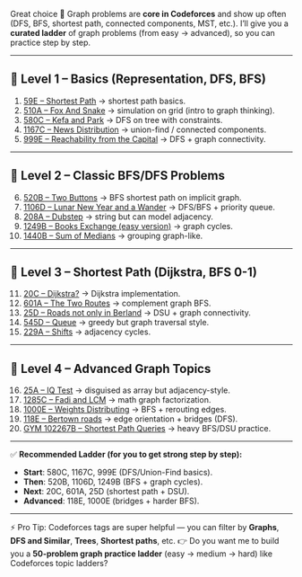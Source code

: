 Great choice 🚀 Graph problems are **core in Codeforces** and show up often (DFS, BFS, shortest path, connected components, MST, etc.).
I’ll give you a **curated ladder** of graph problems (from easy → advanced), so you can practice step by step.

---

## 🔹 Level 1 – Basics (Representation, DFS, BFS)

1. [59E – Shortest Path](https://codeforces.com/problemset/problem/59/E) → shortest path basics.
2. [510A – Fox And Snake](https://codeforces.com/problemset/problem/510/A) → simulation on grid (intro to graph thinking).
3. [580C – Kefa and Park](https://codeforces.com/problemset/problem/580/C) → DFS on tree with constraints.
4. [1167C – News Distribution](https://codeforces.com/problemset/problem/1167/C) → union-find / connected components.
5. [999E – Reachability from the Capital](https://codeforces.com/problemset/problem/999/E) → DFS + graph connectivity.

---

## 🔹 Level 2 – Classic BFS/DFS Problems

6. [520B – Two Buttons](https://codeforces.com/problemset/problem/520/B) → BFS shortest path on implicit graph.
7. [1106D – Lunar New Year and a Wander](https://codeforces.com/problemset/problem/1106/D) → DFS/BFS + priority queue.
8. [208A – Dubstep](https://codeforces.com/problemset/problem/208/A) → string but can model adjacency.
9. [1249B – Books Exchange (easy version)](https://codeforces.com/problemset/problem/1249/B1) → graph cycles.
10. [1440B – Sum of Medians](https://codeforces.com/problemset/problem/1440/B) → grouping graph-like.

---

## 🔹 Level 3 – Shortest Path (Dijkstra, BFS 0-1)

11. [20C – Dijkstra?](https://codeforces.com/problemset/problem/20/C) → Dijkstra implementation.
12. [601A – The Two Routes](https://codeforces.com/problemset/problem/601/A) → complement graph BFS.
13. [25D – Roads not only in Berland](https://codeforces.com/problemset/problem/25/D) → DSU + graph connectivity.
14. [545D – Queue](https://codeforces.com/problemset/problem/545/D) → greedy but graph traversal style.
15. [229A – Shifts](https://codeforces.com/problemset/problem/229/A) → adjacency cycles.

---

## 🔹 Level 4 – Advanced Graph Topics

16. [25A – IQ Test](https://codeforces.com/problemset/problem/25/A) → disguised as array but adjacency-style.
17. [1285C – Fadi and LCM](https://codeforces.com/problemset/problem/1285/C) → math graph factorization.
18. [1000E – Weights Distributing](https://codeforces.com/problemset/problem/1000/E) → BFS + rerouting edges.
19. [118E – Bertown roads](https://codeforces.com/problemset/problem/118/E) → edge orientation + bridges (DFS).
20. [GYM 102267B – Shortest Path Queries](https://codeforces.com/gym/102267/problem/B) → heavy BFS/DSU practice.

---

✅ **Recommended Ladder (for you to get strong step by step):**

* **Start**: 580C, 1167C, 999E (DFS/Union-Find basics).
* **Then**: 520B, 1106D, 1249B (BFS + graph cycles).
* **Next**: 20C, 601A, 25D (shortest path + DSU).
* **Advanced**: 118E, 1000E (bridges + harder BFS).

---

⚡ Pro Tip: Codeforces tags are super helpful — you can filter by **Graphs**, **DFS and Similar**, **Trees**, **Shortest paths**, etc.
👉 Do you want me to build you a **50-problem graph practice ladder** (easy → medium → hard) like Codeforces topic ladders?
